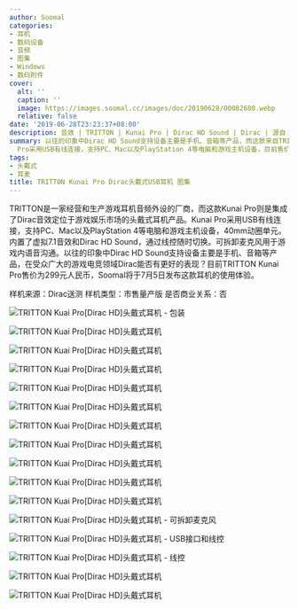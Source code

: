 ```yaml
---
author: Soomal
categories:
- 耳机
- 数码设备
- 音频
- 图集
- Windows
- 数码附件
cover:
  alt: ''
  caption: ''
  image: https://images.soomal.cc/images/doc/20190628/00082680.webp
  relative: false
date: '2019-06-28T23:23:37+08:00'
description: 音效 | TRITTON | Kunai Pro | Dirac HD Sound | Dirac | 源自： | 版权：原创 |  平均/总评分：10.00/20
summary: 以往的印象中Dirac HD Sound支持设备主要是手机、音箱等产品，而这款来自TRITTON的Kunai Pro则是集成了Dirac音效定位于游戏娱乐市场的头戴式耳机产品。Kunai
  Pro采用USB有线连接，支持PC、Mac以及PlayStation 4等电脑和游戏主机设备，目前售价399元。
tags:
- 头戴式
- 耳麦
title: TRITTON Kunai Pro Dirac头戴式USB耳机 图集
---
```


TRITTON是一家经营和生产游戏耳机音频外设的厂商，而这款Kunai Pro则是集成了Dirac音效定位于游戏娱乐市场的头戴式耳机产品。Kunai Pro采用USB有线连接，支持PC、Mac以及PlayStation 4等电脑和游戏主机设备，40mm动圈单元。内置了虚拟7.1音效和Dirac HD Sound，通过线控随时切换。可拆卸麦克风用于游戏内语音沟通。以往的印象中Dirac HD Sound支持设备主要是手机、音箱等产品，在受众广大的游戏电竞领域Dirac能否有更好的表现？目前TRITTON Kunai Pro售价为299元人民币，Soomal将于7月5日发布这款耳机的使用体验。



样机来源：Dirac送测
样机类型：市售量产版
是否商业关系：否



![TRITTON Kuai Pro[Dirac HD]头戴式耳机 - 包装](https://images.soomal.cc/images/doc/20190628/00082664.webp)



![TRITTON Kuai Pro[Dirac HD]头戴式耳机](https://images.soomal.cc/images/doc/20190628/00082665.webp)



![TRITTON Kuai Pro[Dirac HD]头戴式耳机](https://images.soomal.cc/images/doc/20190628/00082666.webp)



![TRITTON Kuai Pro[Dirac HD]头戴式耳机](https://images.soomal.cc/images/doc/20190628/00082667.webp)



![TRITTON Kuai Pro[Dirac HD]头戴式耳机](https://images.soomal.cc/images/doc/20190628/00082668.webp)



![TRITTON Kuai Pro[Dirac HD]头戴式耳机](https://images.soomal.cc/images/doc/20190628/00082669.webp)



![TRITTON Kuai Pro[Dirac HD]头戴式耳机](https://images.soomal.cc/images/doc/20190628/00082670.webp)



![TRITTON Kuai Pro[Dirac HD]头戴式耳机](https://images.soomal.cc/images/doc/20190628/00082671.webp)



![TRITTON Kuai Pro[Dirac HD]头戴式耳机](https://images.soomal.cc/images/doc/20190628/00082672.webp)



![TRITTON Kuai Pro[Dirac HD]头戴式耳机](https://images.soomal.cc/images/doc/20190628/00082673.webp)



![TRITTON Kuai Pro[Dirac HD]头戴式耳机](https://images.soomal.cc/images/doc/20190628/00082674.webp)



![TRITTON Kuai Pro[Dirac HD]头戴式耳机 - 可拆卸麦克风](https://images.soomal.cc/images/doc/20190628/00082675.webp)



![TRITTON Kuai Pro[Dirac HD]头戴式耳机 - USB接口和线控](https://images.soomal.cc/images/doc/20190628/00082676.webp)



![TRITTON Kuai Pro[Dirac HD]头戴式耳机 - 线控](https://images.soomal.cc/images/doc/20190628/00082677.webp)



![TRITTON Kuai Pro[Dirac HD]头戴式耳机](https://images.soomal.cc/images/doc/20190628/00082678.webp)



![TRITTON Kuai Pro[Dirac HD]头戴式耳机](https://images.soomal.cc/images/doc/20190628/00082679.webp)